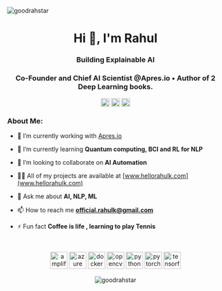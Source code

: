 <p align="left"> <img src="https://komarev.com/ghpvc/?username=goodrahstar" alt="goodrahstar" /> </p>

<h1 align="center">Hi 👋, I'm Rahul</h1>
<h3 align="center">Building Explainable AI</h3>
<h3 align="center">Co-Founder and Chief AI Scientist @Apres.io  • Author of 2 Deep Learning books.</h3>

<p align="center">
<a href="https://twitter.com/hellorahulk" target="blank"><img align="center" src="https://cdn.jsdelivr.net/npm/simple-icons@3.0.1/icons/twitter.svg" alt="hellorahulk" height="20" width="20" /></a>
<a href="https://linkedin.com/in/hellorahulk" target="blank"><img align="center" src="https://cdn.jsdelivr.net/npm/simple-icons@3.0.1/icons/linkedin.svg" alt="hellorahulk" height="20" width="20" /></a>
<a href="https://medium.com/@hellorahulk" target="blank"><img align="center" src="https://cdn.jsdelivr.net/npm/simple-icons@3.0.1/icons/medium.svg" alt="hellorahulk" height="20" width="20" /></a>
</p>

### About Me:
- 🔭 I’m currently working with [Apres.io](www.apres.io)

- 🌱 I’m currently learning **Quantum computing, BCI and RL for NLP**

- 👯 I’m looking to collaborate on **AI Automation**

- 👨‍💻 All of my projects are available at [www.hellorahulk.com](www.hellorahulk.com)

- 💬 Ask me about **AI, NLP, ML**

- 📫 How to reach me **official.rahulk@gmail.com**

- ⚡ Fun fact **Coffee is life , learning to play Tennis**

<br/>

<p align="center"><img src="https://docs.amplify.aws/assets/logo-dark.svg" alt="amplify" width="40" height="40"/> 
  <img src="https://www.vectorlogo.zone/logos/microsoft_azure/microsoft_azure-icon.svg" alt="azure" width="40" height="40"/> 
  <img src="https://devicons.github.io/devicon/devicon.git/icons/docker/docker-original-wordmark.svg" alt="docker" width="40" height="40"/> 
  <img src="https://www.vectorlogo.zone/logos/opencv/opencv-icon.svg" alt="opencv" width="40" height="40"/> 
  <img src="https://devicons.github.io/devicon/devicon.git/icons/python/python-original.svg" alt="python" width="40" height="40"/> 
  <img src="https://www.vectorlogo.zone/logos/pytorch/pytorch-icon.svg" alt="pytorch" width="40" height="40"/> 
  <img src="https://www.vectorlogo.zone/logos/tensorflow/tensorflow-icon.svg" alt="tensorflow" width="40" height="40"/> 
  
<br/>
<p align="center"> <img src=https://github-readme-stats.vercel.app/api?username=goodrahstar&show_icons=true alt="goodrahstar" /> </p>
